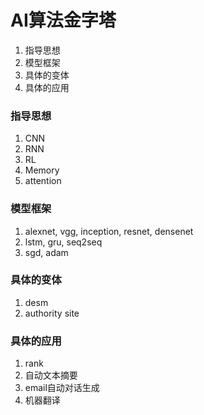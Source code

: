 AI算法金字塔
===

1. 指导思想
2. 模型框架
3. 具体的变体
4. 具体的应用


### 指导思想

1. CNN
2. RNN
3. RL
4. Memory
5. attention


### 模型框架
1. alexnet, vgg, inception, resnet, densenet
2. lstm, gru, seq2seq
3. sgd, adam

### 具体的变体
1. desm
2. authority site

### 具体的应用
1. rank
2. 自动文本摘要
3. email自动对话生成
4. 机器翻译
